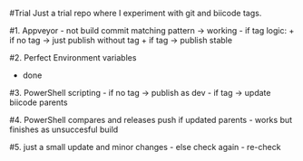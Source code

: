 #Trial
Just a trial repo where I experiment with git and biicode tags.

#1. Appveyor
    - not build commit matching pattern -> working
    - if tag logic:
        + if no tag -> just publish without tag
        + if tag -> publish stable

#2. Perfect Environment variables
   - done

#3. PowerShell scripting
    - if no tag -> publish as dev 
    - if tag -> update biicode parents

#4. PowerShell compares and releases push if updated parents
    - works but finishes as unsuccesful build

#5. just a small update and minor changes
    - else check again
    - re-check